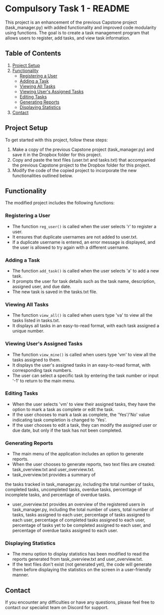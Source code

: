 # Compulsory Task 1 - README

This project is an enhancement of the previous Capstone project (task_manager.py) with added functionality and improved code modularity using functions. The goal is to create a task management program that allows users to register, add tasks, and view task information.

## Table of Contents

1. [Project Setup](#project-setup)
2. [Functionality](#functionality)
   - [Registering a User](#registering-a-user)
   - [Adding a Task](#adding-a-task)
   - [Viewing All Tasks](#viewing-all-tasks)
   - [Viewing User's Assigned Tasks](#viewing-users-assigned-tasks)
   - [Editing Tasks](#editing-tasks)
   - [Generating Reports](#generating-reports)
   - [Displaying Statistics](#displaying-statistics)
3. [Contact](#contact)

## Project Setup <a name="project-setup"></a>

To get started with this project, follow these steps:

1. Make a copy of the previous Capstone project (task_manager.py) and save it in the Dropbox folder for this project.
2. Copy and paste the text files (user.txt and tasks.txt) that accompanied the previous Capstone project to the Dropbox folder for this project.
3. Modify the code of the copied project to incorporate the new functionalities outlined below.

## Functionality <a name="functionality"></a>

The modified project includes the following functions:

### Registering a User <a name="registering-a-user"></a>

- The function `reg_user()` is called when the user selects 'r' to register a user.
- It ensures that duplicate usernames are not added to user.txt.
- If a duplicate username is entered, an error message is displayed, and the user is allowed to try again with a different username.

### Adding a Task <a name="adding-a-task"></a>

- The function `add_task()` is called when the user selects 'a' to add a new task.
- It prompts the user for task details such as the task name, description, assigned user, and due date.
- The new task is saved in the tasks.txt file.

### Viewing All Tasks <a name="viewing-all-tasks"></a>

- The function `view_all()` is called when users type 'va' to view all the tasks listed in tasks.txt.
- It displays all tasks in an easy-to-read format, with each task assigned a unique number.

### Viewing User's Assigned Tasks <a name="viewing-users-assigned-tasks"></a>

- The function `view_mine()` is called when users type 'vm' to view all the tasks assigned to them.
- It displays the user's assigned tasks in an easy-to-read format, with corresponding task numbers.
- The user can select a specific task by entering the task number or input '-1' to return to the main menu.

### Editing Tasks <a name="editing-tasks"></a>

- When the user selects 'vm' to view their assigned tasks, they have the option to mark a task as complete or edit the task.
- If the user chooses to mark a task as complete, the 'Yes'/'No' value indicating task completion is changed to 'Yes'.
- If the user chooses to edit a task, they can modify the assigned user or due date, but only if the task has not been completed.

### Generating Reports <a name="generating-reports"></a>

- The main menu of the application includes an option to generate reports.
- When the user chooses to generate reports, two text files are created: task_overview.txt and user_overview.txt.
- task_overview.txt provides a summary of

the tasks tracked in task_manager.py, including the total number of tasks, completed tasks, uncompleted tasks, overdue tasks, percentage of incomplete tasks, and percentage of overdue tasks.
- user_overview.txt provides an overview of the registered users in task_manager.py, including the total number of users, total number of tasks, tasks assigned to each user, percentage of tasks assigned to each user, percentage of completed tasks assigned to each user, percentage of tasks yet to be completed assigned to each user, and percentage of overdue tasks assigned to each user.

### Displaying Statistics <a name="displaying-statistics"></a>

- The menu option to display statistics has been modified to read the reports generated from task_overview.txt and user_overview.txt.
- If the text files don't exist (not generated yet), the code will generate them before displaying the statistics on the screen in a user-friendly manner.

## Contact <a name="contact"></a>

If you encounter any difficulties or have any questions, please feel free to contact our specialist team on Discord for support.

